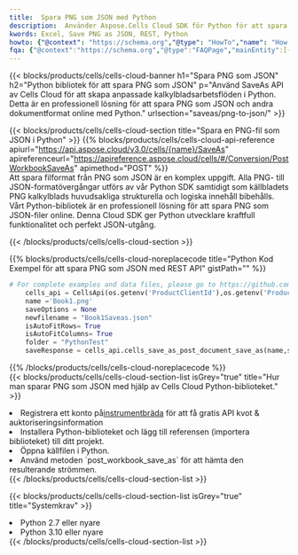 ```yaml
---
title:  Spara PNG som JSON med Python
description:  Använder Aspose.Cells Cloud SDK för Python för att spara PNG filformat som JSON-formatfil.
kwords: Excel, Save PNG as JSON, REST, Python
howto: {"@context": "https://schema.org","@type": "HowTo","name": "How to save PNG as JSON using the Cells Cloud Python library.","description": "How to save PNG as JSON using the Cells Cloud Python library.","image": {"@type": "ImageObject"},"url": "/python/saveas/png-to-json/","step": [{ "@type": "HowToStep","name": "How to save PNG as JSON using the Cells Cloud Python library. step 1", "image": {"@type": "ImageObject",},"url": "/python/saveas/png-to-json/","text": "Register an account at <a href='https://dashboard.aspose.cloud/'>Dashboard</a> to get free API quota & authorization details",},{ "@type": "HowToStep","name": "How to save PNG as JSON using the Cells Cloud Python library. step 1", "image": {"@type": "ImageObject",},"url": "/python/saveas/png-to-json/","text": "Install Python library and add the reference (import the library) to your project.",},{ "@type": "HowToStep","name": "How to save PNG as JSON using the Cells Cloud Python library. step 1", "image": {"@type": "ImageObject",},"url": "/python/saveas/png-to-json/","text": "Open the source file in Python.",},{ "@type": "HowToStep","name": "How to save PNG as JSON using the Cells Cloud Python library. step 1", "image": {"@type": "ImageObject",},"url": "/python/saveas/png-to-json/","text": "Use the `post_workbook_save_as` method to retrieve the resulting stream.",}, ],"supply": {"@type": "HowToSupply","name": "document"},"tool": [{"@type": "HowToTool","name": "PyCharm, Visual Studio Code, Sublime, Eclipse"},{"@type": "HowToTool","name": "Aspose Cells"}],"totalTime": "PT6M"}
fqa: {"@context":"https://schema.org","@type":"FAQPage","mainEntity":[{"@type":"Question","name":"Why save file as other formats file in C# using REST API?","acceptedAnswer":{"@type":"Answer","text":"Documents are encoded in many ways, and some files may be incompatible with the software you use. To open and read such files, just save them as appropriate file formats.<br/><ol><li>Install .NET SDK and add the reference (import the library) to your project.</li><li>Open the source file in C# using REST API.</li><li>Call the PostWorkbookSaveAsRequest() method, passing an output filename with required extension.</li><li>Get the result of save as a separate file.</li></ol>"}},{"@type":"Question","name":"What file formats can I save as with your C# library?","acceptedAnswer":{"@type":"Answer","text":"We support a variety of file formats for conversion using .NET library, including XLSX, Excel, xls , PDF, CSV, HTML, Markdown, XML, PNG, JPG, TIFF, Json, TXT and many more."}},{"@type":"Question","name":"What is the maximum allowed file size for conversion using this .NET library?","acceptedAnswer":{"@type":"Answer","text":"There are no file size limits for format conversions using .NET library."}}]}
---
```

{{< blocks/products/cells/cells-cloud-banner h1="Spara PNG som JSON" h2="Python bibliotek för att spara PNG som JSON" p="Använd SaveAs API av Cells Cloud för att skapa anpassade kalkylbladsarbetsflöden i Python. Detta är en professionell lösning för att spara PNG som JSON och andra dokumentformat online med Python." urlsection="saveas/png-to-json/" >}}

{{< blocks/products/cells/cells-cloud-section title="Spara en PNG-fil som JSON i Python" >}}
{{% blocks/products/cells/cells-cloud-api-reference apiurl="https://api.aspose.cloud/v3.0/cells/{name}/SaveAs" apireferenceurl="https://apireference.aspose.cloud/cells/#/Conversion/PostWorkbookSaveAs" apimethod="POST" %}}
<br/>
Att spara filformat från PNG som JSON är en komplex uppgift. Alla PNG- till JSON-formatövergångar utförs av vår Python SDK samtidigt som källbladets PNG kalkylblads huvudsakliga strukturella och logiska innehåll bibehålls. Vårt Python-bibliotek är en professionell lösning för att spara PNG som JSON-filer online. Denna Cloud SDK ger Python utvecklare kraftfull funktionalitet och perfekt JSON-utgång.

{{< /blocks/products/cells/cells-cloud-section >}}

{{% blocks/products/cells/cells-cloud-noreplacecode title="Python Kod Exempel för att spara PNG som JSON med REST API" gistPath="" %}}
  
```python
# For complete examples and data files, please go to https://github.com/aspose-cells-cloud/aspose-cells-cloud-python/
    cells_api = CellsApi(os.getenv('ProductClientId'),os.getenv('ProductClientSecret'))
    name ='Book1.png'    
    saveOptions = None
    newfilename = "Book1Saveas.json"
    isAutoFitRows= True
    isAutoFitColumns= True
    folder = "PythonTest"
    saveResponse = cells_api.cells_save_as_post_document_save_as(name,save_options=saveOptions, newfilename=(folder +'/' + newfilename),folder=folder)
```
  
{{% /blocks/products/cells/cells-cloud-noreplacecode %}}
<br/>
{{< blocks/products/cells/cells-cloud-section-list isGrey="true" title="Hur man sparar PNG som JSON med hjälp av Cells Cloud Python-biblioteket." >}}
<li> Registrera ett konto på<a href="https://dashboard.aspose.cloud/">instrumentbräda</a> för att få gratis API kvot & auktoriseringsinformation</li>
<li>Installera Python-biblioteket och lägg till referensen (importera biblioteket) till ditt projekt.</li>
<li>Öppna källfilen i Python.</li>
<li>Använd metoden `post_workbook_save_as` för att hämta den resulterande strömmen.</li>
{{< /blocks/products/cells/cells-cloud-section-list >}}

{{< blocks/products/cells/cells-cloud-section-list isGrey="true" title="Systemkrav" >}}
<li>Python 2.7 eller nyare</li>
<li>Python 3.10 eller nyare</li>
{{< /blocks/products/cells/cells-cloud-section-list >}}
